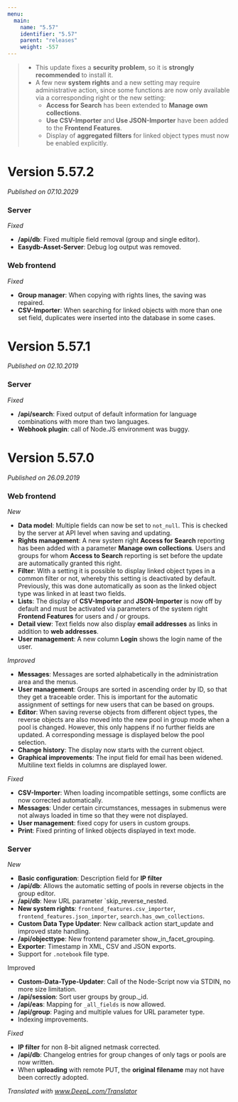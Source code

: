 ```yaml
---
menu:
  main:
    name: "5.57"
    identifier: "5.57"
    parent: "releases"
    weight: -557
---
```

> * This update fixes a **security problem**, so it is **strongly recommended** to install it.
>* A few new **system rights** and a new setting may require administrative action, since some functions are now only available via a corresponding right or the new setting:
>   * **Access for Search** has been extended to **Manage own collections**.
>   * **Use CSV-Importer** and **Use JSON-Importer** have been added to the **Frontend Features**.
>   * Display of **aggregated filters** for linked object types must now be enabled explicitly.

# Version 5.57.2

*Published on 07.10.2029*

### Server

*Fixed*

- **/api/db**: Fixed multiple field removal (group and single editor).
- **Easydb-Asset-Server**: Debug log output was removed.

### Web frontend

*Fixed*

- **Group manager**: When copying with rights lines, the saving was repaired. 
- **CSV-Importer**: When searching for linked objects with more than one set field, duplicates were inserted into the database in some cases. 

# Version 5.57.1

*Published on 02.10.2019*

### Server

*Fixed*

- **/api/search**: Fixed output of default information for language combinations with more than two languages.
- **Webhook plugin**: call of Node.JS environment was buggy. 

# Version 5.57.0

*Published on 26.09.2019*

### Web frontend

*New*

- **Data model**: Multiple fields can now be set to `not_null`. This is checked by the server at API level when saving and updating.
- **Rights management**: A new system right **Access for Search** reporting has been added with a parameter **Manage own collections**. Users and groups for whom **Access to Search** reporting is set before the update are automatically granted this right.
- **Filter**: With a setting it is possible to display linked object types in a common filter or not, whereby this setting is deactivated by default. Previously, this was done automatically as soon as the linked object type was linked in at least two fields.
- **Lists**: The display of **CSV-Importer** and **JSON-Importer** is now off by default and must be activated via parameters of the system right **Frontend Features** for users and / or groups.
- **Detail view**: Text fields now also display **email addresses** as links in addition to **web addresses**.
- **User management**: A new column **Login** shows the login name of the user.

*Improved*

- **Messages**: Messages are sorted alphabetically in the administration area and the menus.
- **User management**: Groups are sorted in ascending order by ID, so that they get a traceable order. This is important for the automatic assignment of settings for new users that can be based on groups.
- **Editor**: When saving reverse objects from different object types, the reverse objects are also moved into the new pool in group mode when a pool is changed. However, this only happens if no further fields are updated. A corresponding message is displayed below the pool selection.
- **Change history**: The display now starts with the current object.
- **Graphical improvements**: The input field for email has been widened. Multiline text fields in columns are displayed lower. 

*Fixed*

- **CSV-Importer**: When loading incompatible settings, some conflicts are now corrected automatically.
- **Messages**: Under certain circumstances, messages in submenus were not always loaded in time so that they were not displayed.
- **User management**: fixed copy for users in custom groups.
- **Print**: Fixed printing of linked objects displayed in text mode.

### Server

*New*

- **Basic configuration**: Description field for **IP filter**
- **/api/db**: Allows the automatic setting of pools in reverse objects in the group editor.
- **/api/db**: New URL parameter `skip_reverse_nested.
- **New system rights**: `frontend_features.csv_importer`, `frontend_features.json_importer`, `search.has_own_collections`.
- **Custom Data Type Updater**: New callback action start_update and improved state handling.
- **/api/objecttype**: New frontend parameter show_in_facet_grouping.
- **Exporter**: Timestamp in XML, CSV and JSON exports.
- Support for `.notebook` file type.

Improved

- **Custom-Data-Type-Updater**: Call of the Node-Script now via STDIN, no more size limitation.
- **/api/session**: Sort user groups by group._id.
- **/api/eas**: Mapping for `_all_fields` is now allowed.
- **/api/group**: Paging and multiple values for URL parameter type.
- Indexing improvements.

*Fixed*

- **IP filter** for non 8-bit aligned netmask corrected.
- **/api/db**: Changelog entries for group changes of only tags or pools are now written.
- When **uploading** with remote PUT, the **original filename** may not have been correctly adopted.

*Translated with www.DeepL.com/Translator*